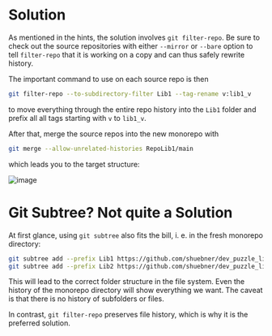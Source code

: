 # Solution

As mentioned in the hints, the solution involves `git filter-repo`.
Be sure to check out the source repositories with either `--mirror` or `--bare` option to tell `filter-repo` that it is working on a copy and can thus safely rewrite history.

The important command to use on each source repo is then
```sh
git filter-repo --to-subdirectory-filter Lib1 --tag-rename v:lib1_v
```
to move everything through the entire repo history into the `Lib1` folder and prefix all all tags starting with `v` to `lib1_v`.

After that, merge the source repos into the new monorepo with
```sh
git merge --allow-unrelated-histories RepoLib1/main
```
which leads you to the target structure:

![image](https://github.com/shuebner/dev_puzzles/assets/1770684/f2169940-5fa8-4c52-9048-3253e6a0f547)

# Git Subtree? Not quite a Solution

At first glance, using `git subtree` also fits the bill, i. e. in the fresh monorepo directory:
```sh
git subtree add --prefix Lib1 https://github.com/shuebner/dev_puzzle_lib1 main
git subtree add --prefix Lib2 https://github.com/shuebner/dev_puzzle_lib2 main
```
This will lead to the correct folder structure in the file system.
Even the history of the monorepo directory will show everything we want.
The caveat is that there is no history of subfolders or files.

In contrast, `git filter-repo` preserves file history, which is why it is the preferred solution.